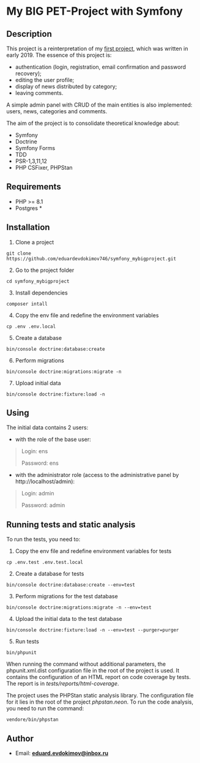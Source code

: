 # My BIG PET-Project with Symfony

## Description

This project is a reinterpretation of my [first project](https://github.com/eduardevdokimov746/myBigProject),
which was written in early 2019. The essence of this project is:
* authentication (login, registration, email confirmation and password recovery);
* editing the user profile;
* display of news distributed by category;
* leaving comments.

A simple admin panel with CRUD of the main entities is also implemented: users, news, categories and comments.

The aim of the project is to consolidate theoretical knowledge about:
* Symfony
* Doctrine
* Symfony Forms
* TDD
* PSR-1,3,11,12
* PHP CSFixer, PHPStan

## Requirements

* PHP >= 8.1
* Postgres *

## Installation

1. Clone a project
```
git clone https://github.com/eduardevdokimov746/symfony_mybigproject.git 
```
2. Go to the project folder
```
cd symfony_mybigproject
```
3. Install dependencies
```
composer intall
```
4. Copy the env file and redefine the environment variables
```
cp .env .env.local
```
5. Create a database
```
bin/console doctrine:database:create
```
6. Perform migrations
```
bin/console doctrine:migrations:migrate -n
```
7. Upload initial data
```
bin/console doctrine:fixture:load -n
```
## Using
The initial data contains 2 users:
* with the role of the base user:
> Login: ens
> 
> Password: ens
* with the administrator role (access to the administrative panel by http://localhost/admin):
> Login: admin
> 
> Password: admin
## Running tests and static analysis
To run the tests, you need to:
1. Copy the env file and redefine environment variables for tests
```
cp .env.test .env.test.local
```
2. Create a database for tests
```
bin/console doctrine:database:create --env=test
```
3. Perform migrations for the test database
```
bin/console doctrine:migrations:migrate -n --env=test
```
4. Upload the initial data to the test database
```
bin/console doctrine:fixture:load -n --env=test --purger=purger
```
5. Run tests
```
bin/phpunit
```
When running the command without additional parameters, the phpunit.xml.dist configuration file in the root of the
project is used. It contains the configuration of an HTML report on code coverage by tests. The report is in
*tests/reports/html-coverage*.

The project uses the PHPStan static analysis library. The configuration file for it lies in the root of the project
*phpstan.neon*. To run the code analysis, you need to run the command:
```
vendore/bin/phpstan
```
## Author

* Email: **eduard.evdokimov@inbox.ru**